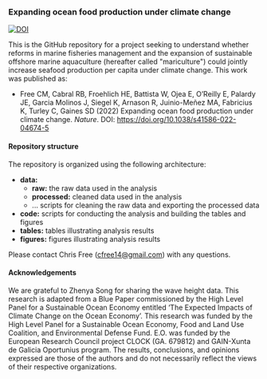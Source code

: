 ### Expanding ocean food production under climate change

[![DOI](https://zenodo.org/badge/206387817.svg)](https://zenodo.org/badge/latestdoi/206387817)

This is the GitHub repository for a project seeking to understand whether reforms in marine fisheries management and the expansion of sustainable offshore marine aquaculture (hereafter called "mariculture") could jointly increase seafood production per capita under climate change. This work was published as: 

* Free CM, Cabral RB, Froehlich HE, Battista W, Ojea E, O’Reilly E, Palardy JE, Garcia Molinos J, Siegel K, Arnason R, Juinio-Meñez MA, Fabricius K, Turley C, Gaines SD (2022) Expanding ocean food production under climate change. _Nature_. DOI: https://doi.org/10.1038/s41586-022-04674-5


#### Repository structure

The repository is organized using the following architecture:

* **data:**
  + **raw:** the raw data used in the analysis
  + **processed:** cleaned data used in the analysis
  + ... scripts for cleaning the raw data and exporting the processed data
* **code:** scripts for conducting the analysis and building the tables and figures
* **tables:** tables illustrating analysis results
* **figures:** figures illustrating analysis results

Please contact Chris Free (cfree14@gmail.com) with any questions.


#### Acknowledgements

We are grateful to Zhenya Song for sharing the wave height data. This research is adapted from a Blue Paper commissioned by the High Level Panel for a Sustainable Ocean Economy entitled ‘The Expected Impacts of Climate Change on the Ocean Economy’. This research was funded by the High Level Panel for a Sustainable Ocean Economy, Food and Land Use Coalition, and Environmental Defense Fund. E.O. was funded by the European Research Council project CLOCK (GA. 679812) and GAIN-Xunta de Galicia Oportunius program. The results, conclusions, and opinions expressed are those of the authors and do not necessarily reflect the views of their respective organizations.
